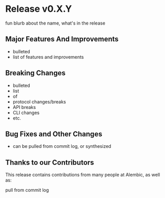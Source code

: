 # Release v0.X.Y <milestone name>

fun blurb about the name, what's in the release

## Major Features And Improvements

* bulleted
* list of features and improvements

## Breaking Changes

* bulleted
* list
* of
* protocol changes/breaks
* API breaks
* CLI changes
* etc.

## Bug Fixes and Other Changes

* can be pulled from commit log, or synthesized

## Thanks to our Contributors

This release contains contributions from many people at Alembic, as well as:

  pull from commit log

